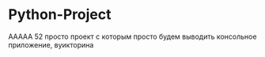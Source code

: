 # Python-Project
ААААА 52
просто проект с которым просто будем выводить консольное приложение, вуикторина
